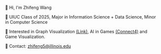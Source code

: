 🌺 Hi, I'm Zhifeng Wang

🌸 UIUC Class of 2025, Major in Information Science + Data Science, Minor in Computer Science

💮 Interested in Graph Visualization [(Link)](https://www.zf-w.space/graph/page/0/), AI in Games [(Connect4)](https://www.zf-w.space/demos/learning-connect4/) and Game Visualization.

🌹 Contact: [zhifeng5@illinois.edu](mailto:zhifeng5@illinois.edu)
